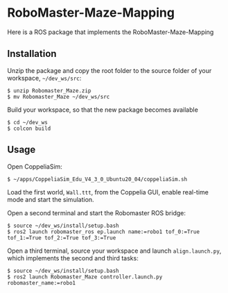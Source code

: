 # RoboMaster-Maze-Mapping

Here is a ROS package that implements the RoboMaster-Maze-Mapping

## Installation

Unzip the package and copy the root folder to the source folder of your workspace, `~/dev_ws/src`:

```shell
$ unzip Robomaster_Maze.zip
$ mv Robomaster_Maze ~/dev_ws/src
```

Build your workspace, so that the new package becomes available

```shell
$ cd ~/dev_ws
$ colcon build
```

## Usage

Open CoppeliaSim:

```shell
$ ~/apps/CoppeliaSim_Edu_V4_3_0_Ubuntu20_04/coppeliaSim.sh
```

Load the first world, `Wall.ttt`, from the Coppelia GUI, enable real-time mode and start the simulation.

Open a second terminal and start the Robomaster ROS bridge:

```shell
$ source ~/dev_ws/install/setup.bash
$ ros2 launch robomaster_ros ep.launch name:=robo1 tof_0:=True tof_1:=True tof_2:=True tof_3:=True
```

Open a third terminal, source your workspace and launch `align.launch.py`, which implements the second and third tasks: 

```shell
$ source ~/dev_ws/install/setup.bash
$ ros2 launch Robomaster_Maze controller.launch.py robomaster_name:=robo1
```

